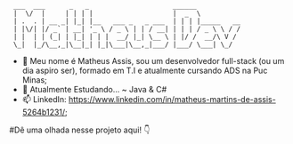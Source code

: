 
                                                               
     ___  ___      _   _                     ______               
     |  \/  |     | | | |                    |  _  \              
     | .  . | __ _| |_| |__   ___ _   _ ___  | | | |_____   __    
     | |\/| |/ _` | __| '_ \ / _ \ | | / __| | | | / _ \ \ / /   
     | |  | | (_| | |_| | | |  __/ |_| \__ \ | |/ /  __/\ V /     
     \_|  |_/\__,_|\__|_| |_|\___|\__,_|___/ |___/ \___| \_/      


- 👋 Meu nome é Matheus Assis, sou um desenvolvedor full-stack (ou um dia aspiro ser), formado em T.I e atualmente cursando ADS na Puc Minas;
- 🌱 Atualmente Estudando...
         ~ Java & C#
- 📫 LinkedIn: https://www.linkedin.com/in/matheus-martins-de-assis-5264b1231/;

#Dê uma olhada nesse projeto aqui! 👇
